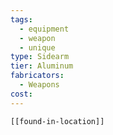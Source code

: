 ```yaml
---
tags:
  - equipment
  - weapon
  - unique
type: Sidearm
tier: Aluminum
fabricators:
  - Weapons
cost:
---
```

```meta-bind-embed
[[found-in-location]]
```
